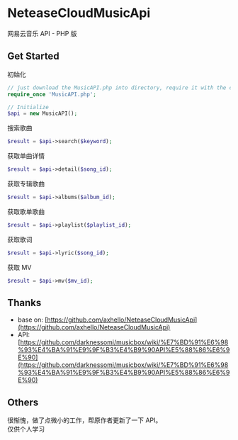 # NeteaseCloudMusicApi
网易云音乐 API - PHP 版

## Get Started
初始化
```php
// just download the MusicAPI.php into directory, require it with the correct path.
require_once 'MusicAPI.php';

// Initialize
$api = new MusicAPI();
```
搜索歌曲
```php
$result = $api->search($keyword);
```
获取单曲详情
```php
$result = $api->detail($song_id);
```
获取专辑歌曲
```php
$result = $api->albums($album_id);
```
获取歌单歌曲
```php
$result = $api->playlist($playlist_id);
```
获取歌词
```php
$result = $api->lyric($song_id);
```
获取 MV
```php
$result = $api->mv($mv_id);
```

## Thanks
 * base on: [https://github.com/axhello/NeteaseCloudMusicApi](https://github.com/axhello/NeteaseCloudMusicApi)
 * API: [https://github.com/darknessomi/musicbox/wiki/%E7%BD%91%E6%98%93%E4%BA%91%E9%9F%B3%E4%B9%90API%E5%88%86%E6%9E%90](https://github.com/darknessomi/musicbox/wiki/%E7%BD%91%E6%98%93%E4%BA%91%E9%9F%B3%E4%B9%90API%E5%88%86%E6%9E%90)

## Others
很惭愧，做了点微小的工作，帮原作者更新了一下 API。  
仅供个人学习